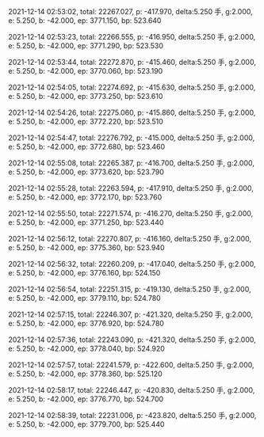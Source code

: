 2021-12-14 02:53:02, total: 22267.027, p: -417.970, delta:5.250 手, g:2.000, e: 5.250, b: -42.000, ep: 3771.150, bp: 523.640

2021-12-14 02:53:23, total: 22266.555, p: -416.950, delta:5.250 手, g:2.000, e: 5.250, b: -42.000, ep: 3771.290, bp: 523.530

2021-12-14 02:53:44, total: 22272.870, p: -415.460, delta:5.250 手, g:2.000, e: 5.250, b: -42.000, ep: 3770.060, bp: 523.190

2021-12-14 02:54:05, total: 22274.692, p: -415.630, delta:5.250 手, g:2.000, e: 5.250, b: -42.000, ep: 3773.250, bp: 523.610

2021-12-14 02:54:26, total: 22275.060, p: -415.860, delta:5.250 手, g:2.000, e: 5.250, b: -42.000, ep: 3772.220, bp: 523.510

2021-12-14 02:54:47, total: 22276.792, p: -415.000, delta:5.250 手, g:2.000, e: 5.250, b: -42.000, ep: 3772.680, bp: 523.460

2021-12-14 02:55:08, total: 22265.387, p: -416.700, delta:5.250 手, g:2.000, e: 5.250, b: -42.000, ep: 3773.620, bp: 523.790

2021-12-14 02:55:28, total: 22263.594, p: -417.910, delta:5.250 手, g:2.000, e: 5.250, b: -42.000, ep: 3772.170, bp: 523.760

2021-12-14 02:55:50, total: 22271.574, p: -416.270, delta:5.250 手, g:2.000, e: 5.250, b: -42.000, ep: 3771.250, bp: 523.440

2021-12-14 02:56:12, total: 22270.807, p: -416.160, delta:5.250 手, g:2.000, e: 5.250, b: -42.000, ep: 3775.360, bp: 523.940

2021-12-14 02:56:32, total: 22260.209, p: -417.040, delta:5.250 手, g:2.000, e: 5.250, b: -42.000, ep: 3776.160, bp: 524.150

2021-12-14 02:56:54, total: 22251.315, p: -419.130, delta:5.250 手, g:2.000, e: 5.250, b: -42.000, ep: 3779.110, bp: 524.780

2021-12-14 02:57:15, total: 22246.307, p: -421.320, delta:5.250 手, g:2.000, e: 5.250, b: -42.000, ep: 3776.920, bp: 524.780

2021-12-14 02:57:36, total: 22243.090, p: -421.320, delta:5.250 手, g:2.000, e: 5.250, b: -42.000, ep: 3778.040, bp: 524.920

2021-12-14 02:57:57, total: 22241.579, p: -422.600, delta:5.250 手, g:2.000, e: 5.250, b: -42.000, ep: 3778.360, bp: 525.120

2021-12-14 02:58:17, total: 22246.447, p: -420.830, delta:5.250 手, g:2.000, e: 5.250, b: -42.000, ep: 3776.770, bp: 524.700

2021-12-14 02:58:39, total: 22231.006, p: -423.820, delta:5.250 手, g:2.000, e: 5.250, b: -42.000, ep: 3779.700, bp: 525.440